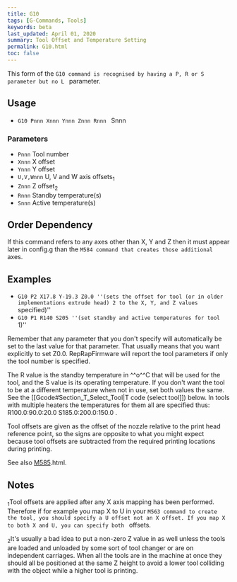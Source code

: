 ```yaml
---
title: G10
tags: [G-Commands, Tools] 
keywords: beta 
last_updated: April 01, 2020 
summary: Tool Offset and Temperature Setting 
permalink: G10.html
toc: false 
---
```



This form of the ` G10 command is recognised by having a P, R or S parameter but no L  ` parameter.

## Usage

* ` G10 Pnnn Xnnn Ynnn Znnn Rnnn  ` Snnn

### Parameters

* `Pnnn` Tool number
* `Xnnn` X offset
* `Ynnn` Y offset
* `U,V,Wnnn` U, V and W axis offsets<sub>1</sub>
* `Znnn` Z offset<sub>2</sub>
* `Rnnn` Standby temperature(s)
* `Snnn` Active temperature(s)

## Order Dependency

If this command refers to any axes other than X, Y and Z then it must appear later in config.g than the ` M584 command that creates those additional  ` axes.

## Examples

* ` G10 P2 X17.8 Y-19.3 Z0.0 ''(sets the offset for tool (or in older implementations extrude head) 2 to the X, Y, and Z values  ` specified)''
* ` G10 P1 R140 S205 ''(set standby and active temperatures for tool  ` 1)''

Remember that any parameter that you don't specify will automatically be set to the last value for that parameter. That usually means that you want explicitly to set Z0.0. RepRapFirmware will report the tool parameters if only the tool number is specified.

The R value is the standby temperature in ^^o^^C that will be used for the tool, and the S value is its operating temperature. If you don't want the tool to be at a different temperature when not in use, set both values the same. See the [[Gcode#Section_T_Select_Tool|T code (select tool]]) below. In tools with multiple heaters the temperatures for them all are specified thus: R100.0:90.0:20.0 S185.0:200.0:150.0 .

Tool offsets are given as the offset of the nozzle relative to the print head reference point, so the signs are opposite to what you might expect because tool offsets are subtracted from the required printing locations during printing.

See also [M585](M585).html.

## Notes

<sub>1</sub>Tool offsets are applied after any X axis mapping has been performed. Therefore if for example you map X to U in your ` M563 command to create the tool, you should specify a U offset not an X offset. If you map X to both X and U, you can specify both  ` offsets.

<sub>2</sub>It's usually a bad idea to put a non-zero Z value in as well unless the tools are loaded and unloaded by some sort of tool changer or are on independent carriages. When all the tools are in the machine at once they should all be positioned at the same Z height to avoid a lower tool colliding with the object while a higher tool is printing.

